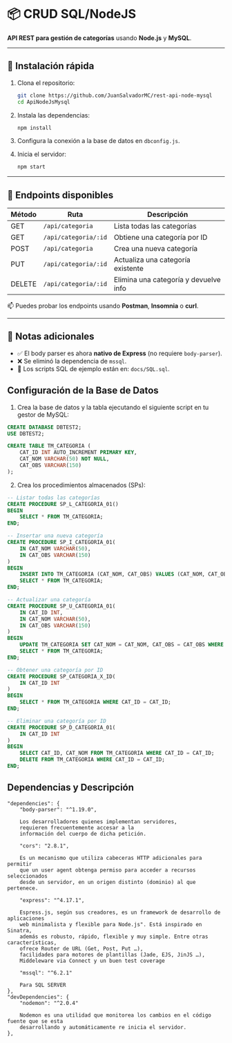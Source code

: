 # 📦 CRUD SQL/NodeJS

**API REST para gestión de categorías** usando **Node.js** y **MySQL**.


---

## 🚀 Instalación rápida

1. Clona el repositorio:
   ```bash
   git clone https://github.com/JuanSalvadorMC/rest-api-node-mysql
   cd ApiNodeJsMysql
   ```

2. Instala las dependencias:
   ```bash
   npm install
   ```

3. Configura la conexión a la base de datos en `dbconfig.js`.

4. Inicia el servidor:
   ```bash
   npm start
   ```

---

## 🔌 Endpoints disponibles

| Método | Ruta                    | Descripción                           |
|--------|-------------------------|---------------------------------------|
| GET    | `/api/categoria`        | Lista todas las categorías            |
| GET    | `/api/categoria/:id`    | Obtiene una categoría por ID          |
| POST   | `/api/categoria`        | Crea una nueva categoría              |
| PUT    | `/api/categoria/:id`    | Actualiza una categoría existente     |
| DELETE | `/api/categoria/:id`    | Elimina una categoría y devuelve info |

📫 Puedes probar los endpoints usando **Postman**, **Insomnia** o **curl**.

---

## 📝 Notas adicionales

- ✅ El body parser es ahora **nativo de Express** (no requiere `body-parser`).
- ❌ Se eliminó la dependencia de `mssql`.
- 📂 Los scripts SQL de ejemplo están en: `docs/SQL.sql`.

## Configuración de la Base de Datos

1. Crea la base de datos y la tabla ejecutando el siguiente script en tu gestor de MySQL:

```sql
CREATE DATABASE DBTEST2;
USE DBTEST2;

CREATE TABLE TM_CATEGORIA (
    CAT_ID INT AUTO_INCREMENT PRIMARY KEY,
    CAT_NOM VARCHAR(50) NOT NULL,
    CAT_OBS VARCHAR(150)
);
```

2. Crea los procedimientos almacenados (SPs):

```sql
-- Listar todas las categorías
CREATE PROCEDURE SP_L_CATEGORIA_01()
BEGIN
    SELECT * FROM TM_CATEGORIA;
END;

-- Insertar una nueva categoría
CREATE PROCEDURE SP_I_CATEGORIA_01(
    IN CAT_NOM VARCHAR(50),
    IN CAT_OBS VARCHAR(150)
)
BEGIN
    INSERT INTO TM_CATEGORIA (CAT_NOM, CAT_OBS) VALUES (CAT_NOM, CAT_OBS);
    SELECT * FROM TM_CATEGORIA;
END;

-- Actualizar una categoría
CREATE PROCEDURE SP_U_CATEGORIA_01(
    IN CAT_ID INT,
    IN CAT_NOM VARCHAR(50),
    IN CAT_OBS VARCHAR(150)
)
BEGIN
    UPDATE TM_CATEGORIA SET CAT_NOM = CAT_NOM, CAT_OBS = CAT_OBS WHERE CAT_ID = CAT_ID;
    SELECT * FROM TM_CATEGORIA;
END;

-- Obtener una categoría por ID
CREATE PROCEDURE SP_CATEGORIA_X_ID(
    IN CAT_ID INT
)
BEGIN
    SELECT * FROM TM_CATEGORIA WHERE CAT_ID = CAT_ID;
END;

-- Eliminar una categoría por ID
CREATE PROCEDURE SP_D_CATEGORIA_01(
    IN CAT_ID INT
)
BEGIN
    SELECT CAT_ID, CAT_NOM FROM TM_CATEGORIA WHERE CAT_ID = CAT_ID;
    DELETE FROM TM_CATEGORIA WHERE CAT_ID = CAT_ID;
END;
```

## Dependencias y Descripción

```
"dependencies": {
    "body-parser": "^1.19.0",

    Los desarrolladores quienes implementan servidores, 
    requieren frecuentemente accesar a la 
    información del cuerpo de dicha petición.

    "cors": "2.8.1",

    Es un mecanismo que utiliza cabeceras HTTP adicionales para permitir 
    que un user agent obtenga permiso para acceder a recursos seleccionados 
    desde un servidor, en un origen distinto (dominio) al que pertenece.

    "express": "^4.17.1",

    Espress.js, según sus creadores, es un framework de desarrollo de aplicaciones 
    web minimalista y flexible para Node.js". Está inspirado en Sinatra, 
    además es robusto, rápido, flexible y muy simple. Entre otras características, 
    ofrece Router de URL (Get, Post, Put …), 
    facilidades para motores de plantillas (Jade, EJS, JinJS …), 
    Middeleware via Connect y un buen test coverage

    "mssql": "^6.2.1"

    Para SQL SERVER
},
"devDependencies": {
    "nodemon": "^2.0.4"

    Nodemon es una utilidad que monitorea los cambios en el código fuente que se esta 
    desarrollando y automáticamente re inicia el servidor.
},
```